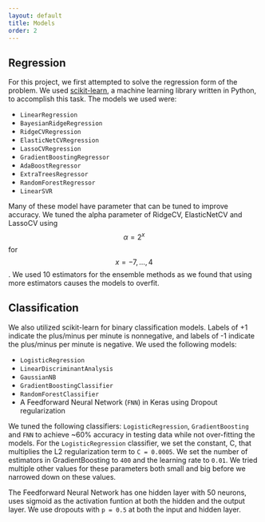 ```yaml
---
layout: default
title: Models
order: 2
---
```


## Regression

For this project, we first attempted to solve the regression form of the problem.  We used [scikit-learn](http://scikit-learn.org), a machine learning library written in Python, to accomplish this task. The models we used were:

* `LinearRegression`
* `BayesianRidgeRegression`
* `RidgeCVRegression`
* `ElasticNetCVRegression`
* `LassoCVRegression`
* `GradientBoostingRegressor`
* `AdaBoostRegressor`
* `ExtraTreesRegressor`
* `RandomForestRegressor`
* `LinearSVR`

Many of these model have parameter that can be tuned to improve accuracy.  We tuned the alpha parameter of RidgeCV, ElasticNetCV and LassoCV using $$\alpha = 2^x$$ for $$x = -7, \ldots, 4$$.  We used 10 estimators for the ensemble methods as we found that using more estimators causes the models to overfit.

## Classification

We also utilized scikit-learn for binary classification models.  Labels of +1 indicate the plus/minus per minute is nonnegative, and labels of -1 indicate the plus/minus per minute is negative.  We used the following models:

* `LogisticRegression`
* `LinearDiscriminantAnalysis`
* `GaussianNB`
* `GradientBoostingClassifier`
* `RandomForestClassifier`
* A Feedforward Neural Network (`FNN`) in Keras using Dropout regularization

We tuned the following classifiers: `LogisticRegression`, `GradientBoosting` and `FNN` to achieve ~60% accuracy in testing data while not over-fitting the models. For the `LogisticRegression` classifier, we set the constant, C, that multiplies the L2 regularization term to `C = 0.0005`. We set the number of estimators in GradientBoosting to `400` and the learning rate to `0.01`. We tried multiple other values for these parameters both small and big before we narrowed down on these values.

The Feedforward Neural Network has one hidden layer with 50 neurons, uses sigmoid as the activation funtion at both the hidden and the output layer. We use dropouts with `p = 0.5` at both the input and hidden layer.
